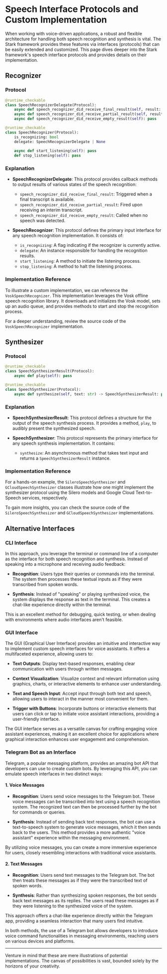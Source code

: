 # Speech Interface Protocols and Custom Implementation

When working with voice-driven applications, a robust and flexible architecture for handling both speech recognition and synthesis is vital. The Stark framework provides these features via interfaces (protocols) that can be easily extended and customized. This page dives deeper into the Stark framework's speech interface protocols and provides details on their implementation.

## Recognizer

### Protocol

```python
@runtime_checkable
class SpeechRecognizerDelegate(Protocol):
    async def speech_recognizer_did_receive_final_result(self, result: str): pass
    async def speech_recognizer_did_receive_partial_result(self, result: str): pass
    async def speech_recognizer_did_receive_empty_result(self): pass

@runtime_checkable
class SpeechRecognizer(Protocol):
    is_recognizing: bool
    delegate: SpeechRecognizerDelegate | None
    
    async def start_listening(self): pass
    def stop_listening(self): pass
```

### Explanation

- **SpeechRecognizerDelegate**: This protocol provides callback methods to output results of various states of the speech recognition:
  - `speech_recognizer_did_receive_final_result`: Triggered when a final transcript is available.
  - `speech_recognizer_did_receive_partial_result`: Fired upon receiving an interim transcript.
  - `speech_recognizer_did_receive_empty_result`: Called when no speech was detected.

- **SpeechRecognizer**: This protocol defines the primary input interface for any speech recognition implementation. It consists of:
  - `is_recognizing`: A flag indicating if the recognizer is currently active.
  - `delegate`: An instance responsible for handling the recognition results.
  - `start_listening`: A method to initiate the listening process.
  - `stop_listening`: A method to halt the listening process.

### Implementation Reference

To illustrate a custom implementation, we can reference the `VoskSpeechRecognizer`. This implementation leverages the Vosk offline speech recognition library. It downloads and initializes the Vosk model, sets up an audio queue, and provides methods to start and stop the recognition process.

For a deeper understanding, review the source code of the `VoskSpeechRecognizer` implementation.

<script src="https://emgithub.com/embed-v2.js?target=https%3A%2F%2Fgithub.com%2FMarkParker5%2FSTARK%2Fblob%2Fmaster%2Fstark%2Finterfaces%2Fvosk.py&style=atom-one-dark&type=code&showBorder=on&showLineNumbers=on&showFileMeta=on&showFullPath=on&showCopy=on"/></script>

## Synthesizer

### Protocol

```python
@runtime_checkable
class SpeechSynthesizerResult(Protocol):
    async def play(self): pass

@runtime_checkable   
class SpeechSynthesizer(Protocol):
    async def synthesize(self, text: str) -> SpeechSynthesizerResult: pass
```

### Explanation

- **SpeechSynthesizerResult**: This protocol defines a structure for the output of the speech synthesis process. It provides a method, `play`, to audibly present the synthesized speech.

- **SpeechSynthesizer**: This protocol represents the primary interface for any speech synthesis implementation. It contains:
  - `synthesize`: An asynchronous method that takes text input and returns a `SpeechSynthesizerResult` instance.

### Implementation Reference

For a hands-on example, the `SileroSpeechSynthesizer` and `GCloudSpeechSynthesizer` classes illustrate how one might implement the synthesizer protocol using the Silero models and Google Cloud Text-to-Speech services, respectively.

To gain more insights, you can check the source code of the `SileroSpeechSynthesizer` and `GCloudSpeechSynthesizer` implementations.

<script src="https://emgithub.com/embed-v2.js?target=https%3A%2F%2Fgithub.com%2FMarkParker5%2FSTARK%2Fblob%2Fmaster%2Fstark%2Finterfaces%2Fsilero.py&style=atom-one-dark&type=code&showBorder=on&showLineNumbers=on&showFileMeta=on&showFullPath=on&showCopy=on"></script>

## Alternative Interfaces

### CLI Interface

In this approach, you leverage the terminal or command line of a computer as the interface for both speech recognition and synthesis. Instead of speaking into a microphone and receiving audio feedback:

- **Recognition**: Users type their queries or commands into the terminal. The system then processes these textual inputs as if they were transcribed from spoken words.

- **Synthesis**: Instead of "speaking" or playing synthesized voice, the system displays the response as text in the terminal. This creates a chat-like experience directly within the terminal.

This is an excellent method for debugging, quick testing, or when dealing with environments where audio interfaces aren't feasible.

### GUI Interface

The GUI (Graphical User Interface) provides an intuitive and interactive way to implement custom speech interfaces for voice assistants. It offers a multifaceted experience, allowing users to:

- **Text Outputs**: Display text-based responses, enabling clear communication with users through written messages.

- **Context Visualization**: Visualize context and relevant information using graphics, charts, or interactive elements to enhance user understanding.

- **Text and Speech Input**: Accept input through both text and speech, allowing users to interact in the manner most convenient for them.

- **Trigger with Buttons**: Incorporate buttons or interactive elements that users can click or tap to initiate voice assistant interactions, providing a user-friendly interface.

The GUI interface serves as a versatile canvas for crafting engaging voice assistant experiences, making it an excellent choice for applications where graphical interaction enhances user engagement and comprehension.

### Telegram Bot as an Interface

Telegram, a popular messaging platform, provides an amazing bot API that developers can use to create custom bots. By leveraging this API, you can emulate speech interfaces in two distinct ways:

#### 1. **Voice Messages**

- **Recognition**: Users send voice messages to the Telegram bot. These voice messages can be transcribed into text using a speech recognition system. The recognized text can then be processed further by the bot for commands or queries.

- **Synthesis**: Instead of sending back text responses, the bot can use a text-to-speech system to generate voice messages, which it then sends back to the users. This method provides a more authentic "voice assistant" experience within the messaging environment.

By utilizing voice messages, you can create a more immersive experience for users, closely resembling interactions with traditional voice assistants.

#### 2. **Text Messages**

- **Recognition**: Users send text messages to the Telegram bot. The bot then treats these messages as if they were the transcribed text of spoken words.

- **Synthesis**: Rather than synthesizing spoken responses, the bot sends back text messages as its replies. The users read these messages as if they were listening to the synthesized voice of the system.

This approach offers a chat-like experience directly within the Telegram app, providing a seamless interaction that many users find intuitive.

In both methods, the use of a Telegram bot allows developers to introduce voice command functionalities in messaging environments, reaching users on various devices and platforms.

---

Venture in mind that these are mere illustrations of potential implementations. The canvas of possibilities is vast, bounded solely by the horizons of your creativity.

